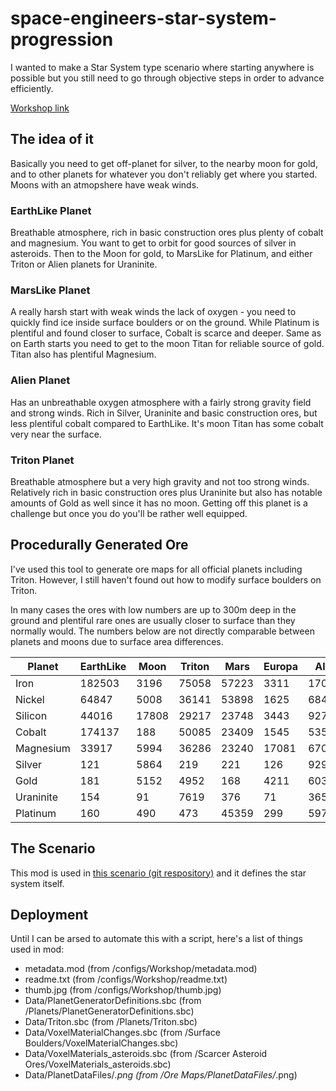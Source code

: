 # space-engineers-star-system-progression
I wanted to make a Star System type scenario where starting anywhere is possible but you still need to go through objective steps in order to advance efficiently.

[Workshop link](https://steamcommunity.com/sharedfiles/filedetails/?id=2071799682)

## The idea of it

Basically you need to get off-planet for silver, to the nearby moon for gold, and to other planets for whatever you don't reliably get where you started. Moons with an atmopshere have weak winds.

### EarthLike Planet
Breathable atmosphere, rich in basic construction ores plus plenty of cobalt and magnesium. You want to get to orbit for good sources of silver in asteroids. Then to the Moon for gold, to MarsLike for Platinum, and either Triton or Alien planets for Uraninite.

### MarsLike Planet
A really harsh start with weak winds the lack of oxygen - you need to quickly find ice inside surface boulders or on the ground. While Platinum is plentiful and found closer to surface, Cobalt is scarce and deeper. Same as on Earth starts you need to get to the moon Titan for reliable source of gold. Titan also has plentiful Magnesium.

### Alien Planet
Has an unbreathable oxygen atmosphere with a fairly strong gravity field and strong winds. Rich in Silver, Uraninite and basic construction ores, but less plentiful cobalt compared to EarthLike. It's moon Titan has some cobalt very near the surface.

### Triton Planet
Breathable atmosphere but a very high gravity and not too strong winds. Relatively rich in basic construction ores plus Uraninite but also has notable amounts of Gold as well since it has no moon. Getting off this planet is a challenge but once you do you'll be rather well equipped.

## Procedurally Generated Ore
I've used this tool to generate ore maps for all official planets including Triton. However, I still haven't found out how to modify surface boulders on Triton.

In many cases the ores with low numbers are up to 300m deep in the ground and plentiful rare ones are usually closer to surface than they normally would. The numbers below are not directly comparable between planets and moons due to surface area differences.

Planet | EarthLike | Moon | Triton | Mars | Europa | Alien | Titan
------ | --------- | ---- | ------ | ---- | ------ | ----- | -----
Iron | 182503 | 3196 | 75058 | 57223 | 3311 | 170973 | 5867
Nickel | 64847 | 5008 | 36141 | 53898 | 1625 | 68437 | 6347
Silicon | 44016 | 17808 | 29217 | 23748 | 3443 | 9276 | 5918
Cobalt | 174137 | 188 | 50085 | 23409 | 1545 | 53512 | 13621
Magnesium | 33917 | 5994 | 36286 | 23240 | 17081 | 67098 | 2255
Silver | 121 | 5864 | 219 | 221 | 126 | 92999 | 40
Gold | 181 | 5152 | 4952 | 168 | 4211 | 603 | 8113
Uraninite | 154 | 91 | 7619 | 376 | 71 | 36517 | 144
Platinum | 160 | 490 | 473 | 45359 | 299 | 597 | 63

## The Scenario
This mod is used in [this scenario (git respository)](https://github.com/paranox/space-engineers-survival-progressively-less-likely) and it defines the star system itself.

## Deployment
Until I can be arsed to automate this with a script, here's a list of things used in mod:
* metadata.mod (from /configs/Workshop/metadata.mod)
* readme.txt (from /configs/Workshop/readme.txt)
* thumb.jpg (from /configs/Workshop/thumb.jpg)
* Data/PlanetGeneratorDefinitions.sbc (from /Planets/PlanetGeneratorDefinitions.sbc)
* Data/Triton.sbc (from /Planets/Triton.sbc)
* Data/VoxelMaterialChanges.sbc (from /Surface Boulders/VoxelMaterialChanges.sbc)
* Data/VoxelMaterials_asteroids.sbc (from /Scarcer Asteroid Ores/VoxelMaterials_asteroids.sbc)
* Data/PlanetDataFiles/*.png (from /Ore Maps/PlanetDataFiles/*.png)

